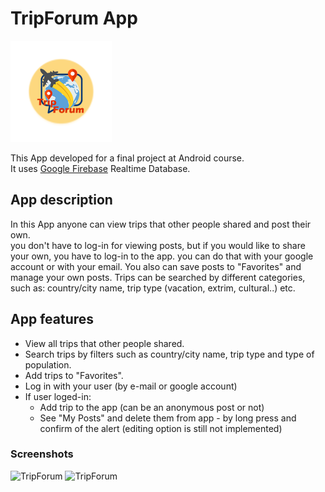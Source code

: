  # TripForum App 
![alt text](https://github.com/Lzvitali/TripForum/blob/master/app/src/main/res/mipmap-hdpi/ic_launcher_foreground.png "TripForum")

This App developed for a final project at Android course.  
It uses [Google Firebase](https://firebase.google.com/) Realtime Database.

## App description
In this App anyone can view trips that other people shared and post their own.  
you don't have to log-in for viewing posts, but if you would like to share your own, you have to log-in to the app. you can do that with your google account or with your email.
You also can save posts to "Favorites" and manage your own posts.
Trips can be searched by different categories, such as: country/city name, trip type (vacation, extrim, cultural..) etc.

## App features
* View all trips that other people shared.
* Search trips by filters such as country/city name, trip type and type of population.
* Add trips to "Favorites".
* Log in with your user (by e-mail or google account)
* If user loged-in:
 	* Add trip to the app (can be an anonymous post or not) 
	* See "My Posts" and delete them from app - by long press and confirm of the alert (editing option is still not implemented)

### Screenshots
<img src="https://github.com/Lzvitali/TripForum/blob/master/app/src/main/res/drawable/final_look1.png" alt="TripForum" width="620" height="402"/>
<img src="https://github.com/Lzvitali/TripForum/blob/master/app/src/main/res/drawable/final_look2.png" alt="TripForum" width="620" height="402"/>

